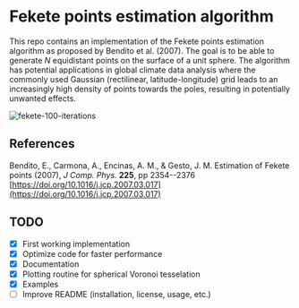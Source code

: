 # Fekete points estimation algorithm

This repo contains an implementation of the Fekete points estimation
algorithm as proposed by Bendito et al. (2007). The goal is to be able
to generate $N$ equidistant points on the surface of a unit sphere. The
algorithm has potential applications in global climate data analysis
where the commonly used Gaussian (rectilinear, latitude-longitude) grid
leads to an increasingly high density of points towards the poles,
resulting in potentially unwanted effects.

![fekete-100-iterations](/fekete.gif)

## References

Bendito, E., Carmona, A., Encinas, A. M., & Gesto, J. M. Estimation of
Fekete points (2007), _J Comp. Phys._ **225**, pp 2354--2376  
[https://doi.org/10.1016/j.jcp.2007.03.017](https://doi.org/10.1016/j.jcp.2007.03.017)


## TODO

- [x] First working implementation
- [x] Optimize code for faster performance
- [x] Documentation
- [x] Plotting routine for spherical Voronoi tesselation
- [x] Examples
- [ ] Improve README (installation, license, usage, etc.)
